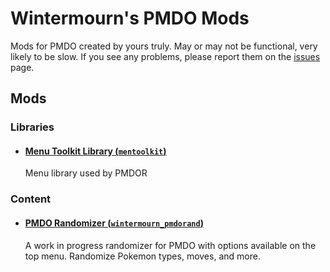 # Wintermourn's PMDO Mods
Mods for PMDO created by yours truly. 
May or may not be functional, very likely to be slow. If you see any problems, please report them on the [issues](https://github.com/Wintermourn/PMDOMods/issues) page.

## Mods
### Libraries
- #### [Menu Toolkit Library (`mentoolkit`)](Menu_Toolkit_Library/)
  Menu library used by PMDOR
### Content
- #### [PMDO Randomizer (`wintermourn_pmdorand`)](PMDORandomizer/)
  A work in progress randomizer for PMDO with options available on the top menu. Randomize Pokemon types, moves, and more.
